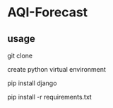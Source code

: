# AQI-Forecast
## usage

git clone 

create python virtual environment

pip install django

pip install -r requirements.txt

